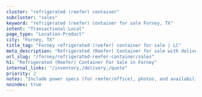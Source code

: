 ```yaml
---
cluster: "refrigerated (reefer) container"
subcluster: "sales"
keyword: "refrigerated (reefer) container for sale Forney, TX"
intent: "Transactional-Local"
page_type: "Location-Product"
city: "Forney, TX"
title_tag: "Forney refrigerated (reefer) container for sale | LC"
meta_description: "Refrigerated (Reefer) Container for sale with delivery in Forney, TX. LC Container — local Since 2003. Get pricing today."
url_slug: "/forney/refrigerated-reefer-container/sales"
h1: "Refrigerated (Reefer) Container For Sale in Forney"
internal_links: "/inventory,/delivery,/quote"
priority: 2
notes: "Include power specs (for reefer/office), photos, and availability."
noindex: true
---
```


<!-- TODO: Add unique city/inventory copy, images, and internal links here. -->
